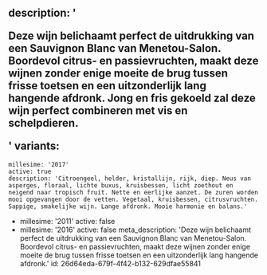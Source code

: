 description: '<p>Deze wijn belichaamt perfect de uitdrukking van een Sauvignon Blanc van Menetou-Salon. Boordevol citrus- en passievruchten, maakt deze wijnen zonder enige moeite de brug tussen frisse toetsen en een uitzonderlijk lang hangende afdronk. Jong en fris gekoeld zal deze wijn perfect combineren met vis en schelpdieren.</p>'
variants:
  -
    millesime: '2017'
    active: true
    description: 'Citroengeel, helder, kristallijn, rijk, diep. Neus van asperges, floraal, lichte buxus, kruisbessen, licht zoethout en neigend naar tropisch fruit. Nette en eerlijke aanzet. De zuren worden mooi opgevangen door de vetten. Vegetaal, kruisbessen, citrusvruchten. Sappige, smakelijke wijn. Lange afdronk. Mooie harmonie en balans.'
  -
    millesime: '2011'
    active: false
  -
    millesime: '2016'
    active: false
meta_description: 'Deze wijn belichaamt perfect de uitdrukking van een Sauvignon Blanc van Menetou-Salon. Boordevol citrus- en passievruchten, maakt deze wijnen zonder enige moeite de brug tussen frisse toetsen en een uitzonderlijk lang hangende afdronk.'
id: 26d64eda-679f-4f42-b132-629dfae55841
